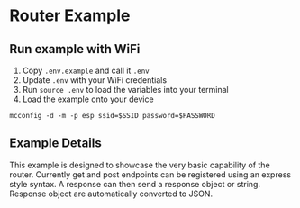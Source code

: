 # Router Example

## Run example with WiFi

1. Copy `.env.example` and call it `.env`
2. Update `.env` with your WiFi credentials
3. Run `source .env` to load the variables into your terminal
4. Load the example onto your device

```
mcconfig -d -m -p esp ssid=$SSID password=$PASSWORD
```

## Example Details

This example is designed to showcase the very basic capability of the router. Currently get and post endpoints can be registered using an express style syntax. A response can then send a response object or string. Response object are automatically converted to JSON.

